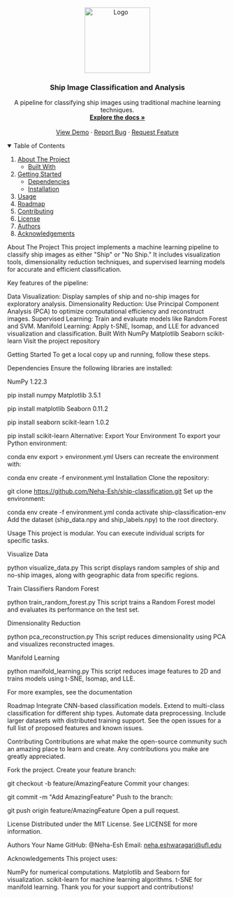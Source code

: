 <!-- PROJECT LOGO --> <br /> <p align="center"> <a href="https://github.com/your_username/ship-classification"> <img src="images/ship_logo.png" alt="Logo" width="150" height="150"> </a> <h3 align="center">Ship Image Classification and Analysis</h3> <p align="center"> A pipeline for classifying ship images using traditional machine learning techniques. <br /> <a href="https://github.com/your_username/ship-classification/blob/main/docs/documentation.md"><strong>Explore the docs »</strong></a> <br /> <br /> <a href="#usage">View Demo</a> · <a href="https://github.com/your_username/ship-classification/issues">Report Bug</a> · <a href="https://github.com/your_username/ship-classification/issues">Request Feature</a> </p> </p>
<!-- TABLE OF CONTENTS --> <details open="open"> <summary>Table of Contents</summary> <ol> <li> <a href="#about-the-project">About The Project</a> <ul> <li><a href="#built-with">Built With</a></li> </ul> </li> <li> <a href="#getting-started">Getting Started</a> <ul> <li><a href="#dependencies">Dependencies</a></li> <li><a href="#installation">Installation</a></li> </ul> </li> <li><a href="#usage">Usage</a></li> <li><a href="#roadmap">Roadmap</a></li> <li><a href="#contributing">Contributing</a></li> <li><a href="#license">License</a></li> <li><a href="#authors">Authors</a></li> <li><a href="#acknowledgements">Acknowledgements</a></li> </ol> </details>
<!-- ABOUT THE PROJECT -->
About The Project
This project implements a machine learning pipeline to classify ship images as either "Ship" or "No Ship." It includes visualization tools, dimensionality reduction techniques, and supervised learning models for accurate and efficient classification.

Key features of the pipeline:

Data Visualization: Display samples of ship and no-ship images for exploratory analysis.
Dimensionality Reduction: Use Principal Component Analysis (PCA) to optimize computational efficiency and reconstruct images.
Supervised Learning: Train and evaluate models like Random Forest and SVM.
Manifold Learning: Apply t-SNE, Isomap, and LLE for advanced visualization and classification.
Built With
NumPy
Matplotlib
Seaborn
scikit-learn
Visit the project repository

<!-- GETTING STARTED -->
Getting Started
To get a local copy up and running, follow these steps.

Dependencies
Ensure the following libraries are installed:

NumPy 1.22.3

pip install numpy
Matplotlib 3.5.1

pip install matplotlib
Seaborn 0.11.2

pip install seaborn
scikit-learn 1.0.2

pip install scikit-learn
Alternative: Export Your Environment
To export your Python environment:

conda env export > environment.yml
Users can recreate the environment with:

conda env create -f environment.yml
Installation
Clone the repository:

git clone https://github.com/Neha-Esh/ship-classification.git
Set up the environment:

conda env create -f environment.yml
conda activate ship-classification-env
Add the dataset (ship_data.npy and ship_labels.npy) to the root directory.
<!-- USAGE -->
Usage
This project is modular. You can execute individual scripts for specific tasks.

Visualize Data

python visualize_data.py
This script displays random samples of ship and no-ship images, along with geographic data from specific regions.

Train Classifiers
Random Forest

python train_random_forest.py
This script trains a Random Forest model and evaluates its performance on the test set.

Dimensionality Reduction

python pca_reconstruction.py
This script reduces dimensionality using PCA and visualizes reconstructed images.

Manifold Learning

python manifold_learning.py
This script reduces image features to 2D and trains models using t-SNE, Isomap, and LLE.

For more examples, see the documentation

<!-- ROADMAP -->
Roadmap
 Integrate CNN-based classification models.
 Extend to multi-class classification for different ship types.
 Automate data preprocessing.
 Include larger datasets with distributed training support.
See the open issues for a full list of proposed features and known issues.

<!-- CONTRIBUTING -->
Contributing
Contributions are what make the open-source community such an amazing place to learn and create. Any contributions you make are greatly appreciated.

Fork the project.
Create your feature branch:

git checkout -b feature/AmazingFeature
Commit your changes:

git commit -m "Add AmazingFeature"
Push to the branch:

git push origin feature/AmazingFeature
Open a pull request.
<!-- LICENSE -->
License
Distributed under the MIT License. See LICENSE for more information.

<!-- AUTHORS -->
Authors
Your Name
GitHub: @Neha-Esh
Email: neha.eshwaragari@ufl.edu

<!-- ACKNOWLEDGEMENTS -->
Acknowledgements
This project uses:

NumPy for numerical computations.
Matplotlib and Seaborn for visualization.
scikit-learn for machine learning algorithms.
t-SNE for manifold learning.
Thank you for your support and contributions!
